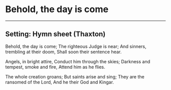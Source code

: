 # Behold, the day is come

***

## Setting: Hymn sheet (Thaxton)

Behold, the day is come;
The righteous Judge is near;
And sinners, trembling at their doom,
Shall soon their sentence hear.

Angels, in bright attire,
Conduct him through the skies;
Darkness and tempest, smoke and fire,
Attend him as he flies.

The whole creation groans;
But saints arise and sing;
They are the ransomed of the Lord,
And he their God and Kingar.